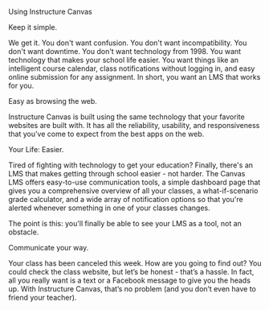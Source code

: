 Using Instructure Canvas


Keep it simple.

We get it. You don't want confusion. You don't want incompatibility. You don't want downtime. You don't want technology from 1998. You want technology that makes your school life easier. You want things like an intelligent course calendar, class notifications without logging in, and easy online submission for any assignment. In short, you want an LMS that works for you.


Easy as browsing the web.

Instructure Canvas is built using the same technology that your favorite websites are built with. It has all the reliability, usability, and responsiveness that you’ve come to expect from the best apps on the web.


Your Life: Easier.

Tired of fighting with technology to get your education? Finally, there's an LMS that makes getting through school easier - not harder. The Canvas LMS offers easy-to-use communication tools, a simple dashboard page that gives you a comprehensive overview of all your classes, a what-if-scenario grade calculator, and a wide array of notification options so that you're alerted whenever something in one of your classes changes.

The point is this: you'll finally be able to see your LMS as a tool, not an obstacle.


Communicate your way.

Your class has been canceled this week. How are you going to find out? You could check the class website, but let’s be honest - that’s a hassle. In fact, all you really want is a text or a Facebook message to give you the heads up. With Instructure Canvas, that’s no problem (and you don’t even have to friend your teacher).